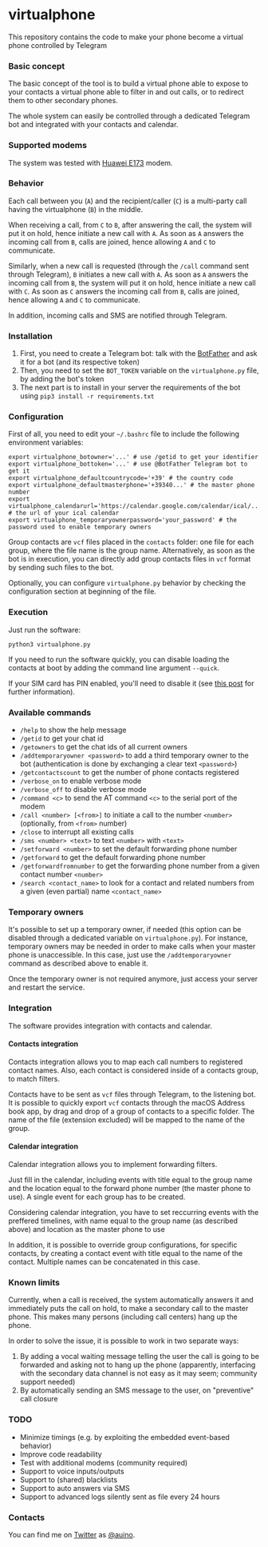 # virtualphone

This repository contains the code to make your phone become a virtual phone controlled by Telegram

### Basic concept ###

The basic concept of the tool is to build a virtual phone able to expose to your contacts a virtual phone able to filter in and out calls, or to redirect them to other secondary phones.

The whole system can easily be controlled through a dedicated Telegram bot and integrated with your contacts and calendar.

### Supported modems ###

The system was tested with [Huawei E173](https://consumer.huawei.com/en/routers/e3372/specs/) modem.

### Behavior ###

Each call between you (`A`) and the recipient/caller (`C`) is a multi-party call having the virtualphone (`B`) in the middle.

When receiving a call, from `C` to `B`, after answering the call, the system will put it on hold, hence initiate a new call with `A`.
As soon as `A` answers the incoming call from `B`, calls are joined, hence allowing `A` and `C` to communicate.

Similarly, when a new call is requested (through the `/call` command sent through Telegram), `B` initiates a new call with `A`.
As soon as `A` answers the incoming call from `B`, the system will put it on hold, hence initiate a new call with `C`.
As soon as `C` answers the incoming call from `B`, calls are joined, hence allowing `A` and `C` to communicate.

In addition, incoming calls and SMS are notified through Telegram.

### Installation ###

1. First, you need to create a Telegram bot: talk with the [BotFather](https://t.me/botfather) and ask it for a bot (and its respective token)
2. Then, you need to set the `BOT_TOKEN` variable on the `virtualphone.py` file, by adding the bot's token
3. The next part is to install in your server the requirements of the bot using `pip3 install -r requirements.txt`

### Configuration ###

First of all, you need to edit your `~/.bashrc` file to include the following environment variables:
```
export virtualphone_botowner='...' # use /getid to get your identifier
export virtualphone_bottoken='...' # use @BotFather Telegram bot to get it
export virtualphone_defaultcountrycode='+39' # the country code
export virtualphone_defaultmasterphone='+39340...' # the master phone number
export virtualphone_calendarurl='https://calendar.google.com/calendar/ical/...' # the url of your ical calendar
export virtualphone_temporaryownerpassword='your_password' # the password used to enable temporary owners
```

Group contacts are `vcf` files placed in the `contacts` folder: one file for each group, where the file name is the group name.
Alternatively, as soon as the bot is in execution, you can directly add group contacts files in `vcf` format by sending such files to the bot.

Optionally, you can configure `virtualphone.py` behavior by checking the configuration section at beginning of the file.

### Execution ###

Just run the software:
```
python3 virtualphone.py
```

If you need to run the software quickly, you can disable loading the contacts at boot by adding the command line argument `--quick`.

If your SIM card has PIN enabled, you'll need to disable it (see [this post](https://developer.gemalto.com/threads/unlock-sim-require-pin-code) for further information).

### Available commands ###

* `/help` to show the help message
* `/getid` to get your chat id
* `/getowners` to get the chat ids of all current owners
* `/addtemporaryowner <password>` to add a third temporary owner to the bot (authentication is done by exchanging a clear text `<password>`)
* `/getcontactscount` to get the number of phone contacts registered
* `/verbose_on` to enable verbose mode
* `/verbose_off` to disable verbose mode
* `/command <c>` to send the AT command `<c>` to the serial port of the modem
* `/call <number> [<from>]` to initiate a call to the number `<number>` (optionally, from `<from>` number)
* `/close` to interrupt all existing calls
* `/sms <number> <text>` to text `<number>` with `<text>`
* `/setforward <number>` to set the default forwarding phone number
* `/getforward` to get the default forwarding phone number
* `/getforwardfromnumber` to get the forwarding phone number from a given contact number `<number>`
* `/search <contact_name>` to look for a contact and related numbers from a given (even partial) name `<contact_name>`

### Temporary owners ###

It's possible to set up a temporary owner, if needed (this option can be disabled through a dedicated variable on `virtualphone.py`).
For instance, temporary owners may be needed in order to make calls when your master phone is unaccessible.
In this case, just use the `/addtemporaryowner` command as described above to enable it.

Once the temporary owner is not required anymore, just access your server and restart the service.

### Integration ###

The software provides integration with contacts and calendar.

#### Contacts integration ####

Contacts integration allows you to map each call numbers to registered contact names.
Also, each contact is considered inside of a contacts group, to match filters.

Contacts have to be sent as `vcf` files through Telegram, to the listening bot.
It is possible to quickly export `vcf` contacts through the macOS Address book app, by drag and drop of a group of contacts to a specific folder.
The name of the file (extension excluded) will be mapped to the name of the group.

#### Calendar integration ####

Calendar integration allows you to implement forwarding filters.

Just fill in the calendar, including events with title equal to the group name and the location equal to the forward phone number (the master phone to use).
A single event for each group has to be created.

Considering calendar integration, you have to set reccurring events with the preffered timelines, with name equal to the group name (as described above) and location as the master phone to use

In addition, it is possible to override group configurations, for specific contacts, by creating a contact event with title equal to the name of the contact.
Multiple names can be concatenated in this case.

### Known limits ###

Currently, when a call is received, the system automatically answers it and immediately puts the call on hold, to make a secondary call to the master phone.
This makes many persons (including call centers) hang up the phone.

In order to solve the issue, it is possible to work in two separate ways:

1. By adding a vocal waiting message telling the user the call is going to be forwarded and asking not to hang up the phone (apparently, interfacing with the secondary data channel is not easy as it may seem; community support needed)
2. By automatically sending an SMS message to the user, on "preventive" call closure

### TODO ###

* Minimize timings (e.g. by exploiting the embedded event-based behavior)
* Improve code readability
* Test with additional modems (community required)
* Support to voice inputs/outputs
* Support to (shared) blacklists
* Support to auto answers via SMS
* Support to advanced logs silently sent as file every 24 hours

### Contacts ###

You can find me on [Twitter](https://twitter.com) as [@auino](https://twitter.com/auino).
